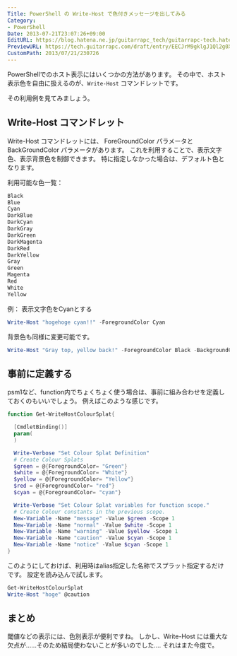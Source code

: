 ```yaml
---
Title: PowerShell の Write-Host で色付きメッセージを出してみる
Category:
- PowerShell
Date: 2013-07-21T23:07:26+09:00
EditURL: https://blog.hatena.ne.jp/guitarrapc_tech/guitarrapc-tech.hatenablog.com/atom/entry/6802418398340941599
PreviewURL: https://tech.guitarrapc.com/draft/entry/EECJrM9gklgJ1Ql2g0XlTwqIKNU
CustomPath: 2013/07/21/230726
---
```


<!--
Date: 2013-07-21T23:07:26+09:00
URL: https://tech.guitarrapc.com/entry/2013/07/21/230726
-->

PowerShellでのホスト表示にはいくつかの方法があります。
その中で、ホスト表示色を自由に扱えるのが、`Write-Host` コマンドレットです。

その利用例を見てみましょう。



## Write-Host コマンドレット
Write-Host コマンドレットには、 ForeGroundColor パラメータと BackGroundColor パラメータがあります。
これを利用することで、表示文字色、表示背景色を制御できます。
特に指定しなかった場合は、デフォルト色となります。

利用可能な色一覧：

```ps1
Black
Blue
Cyan
DarkBlue
DarkCyan
DarkGray
DarkGreen
DarkMagenta
DarkRed
DarkYellow
Gray
Green
Magenta
Red
White
Yellow
```


例： 表示文字色をCyanとする

```ps1
Write-Host "hogehoge cyan!!" -ForegroundColor Cyan
```

背景色も同様に変更可能です。

```ps1
Write-Host "Gray top, yellow back!" -ForegroundColor Black -BackgroundColor Yellow
```

## 事前に定義する
psm1など、function内でちょくちょく使う場合は、事前に組み合わせを定義しておくのもいいでしょう。
例えばこのような感じです。

```ps1
function Get-WriteHostColourSplat{

  [CmdletBinding()]
  param(
  )

  Write-Verbose "Set Colour Splat Definition"
  # Create Colour Splats
  $green = @{ForegroundColor= "Green"}
  $white = @{ForegroundColor= "White"}
  $yellow = @{ForegroundColor= "Yellow"}
  $red = @{ForegroundColor= "red"}
  $cyan = @{ForegroundColor= "cyan"}

  Write-Verbose "Set Colour Splat variables for function scope."
  # Create Colour constants in the previous scope.
  New-Variable -Name "message" -Value $green -Scope 1
  New-Variable -Name "normal" -Value $white -Scope 1
  New-Variable -Name "warning" -Value $yellow -Scope 1
  New-Variable -Name "caution" -Value $cyan -Scope 1
  New-Variable -Name "notice" -Value $cyan -Scope 1
}
```


このようにしておけば、利用時はalias指定した名称でスプラット指定するだけです。
設定を読み込んで試します。

```ps1
Get-WriteHostColourSplat
Write-Host "hoge" @caution
```

## まとめ
閾値などの表示には、色別表示が便利ですね。
しかし、Write-Host には重大な欠点が……そのため結局使わないことが多いのでした.... それはまた今度で。

